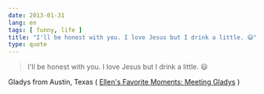 ```yaml
---
date: 2013-01-31
lang: en
tags: [ funny, life ]
title: "I'll be honest with﻿ you. I love Jesus but I drink a little. 😃"
type: quote
---
```


> I'll be honest with﻿ you. I love Jesus but I drink a little. 😃

Gladys from Austin, Texas ( [Ellen's Favorite Moments: Meeting
Gladys](http://www.youtube.com/watch?v=-jeCL9f2NNI&NR) )

